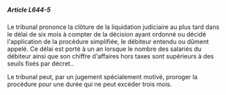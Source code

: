 ##### Article L644-5

Le tribunal prononce la clôture de la liquidation judiciaire au plus tard dans le délai de six mois à compter de la décision ayant ordonné ou décidé l'application de la procédure simplifiée, le débiteur entendu ou dûment appelé. Ce délai est porté à un an lorsque le nombre des salariés du débiteur ainsi que son chiffre d'affaires hors taxes sont supérieurs à des seuils fixés par décret..

Le tribunal peut, par un jugement spécialement motivé, proroger la procédure pour une durée qui ne peut excéder trois mois.

